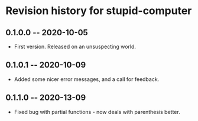 # Revision history for stupid-computer

## 0.1.0.0 -- 2020-10-05

* First version. Released on an unsuspecting world.

## 0.1.0.1 -- 2020-10-09

* Added some nicer error messages, and a call for feedback.

## 0.1.1.0 -- 2020-13-09

* Fixed bug with partial functions - now deals with parenthesis better.
